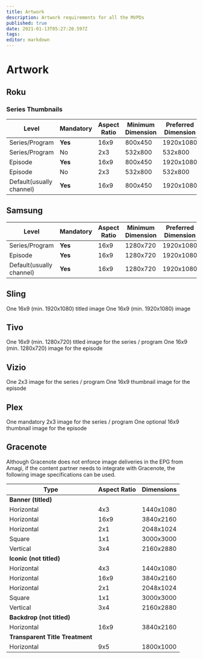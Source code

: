 ```yaml
---
title: Artwork
description: Artwork requirements for all the MVPDs
published: true
date: 2021-01-13T05:27:20.597Z
tags: 
editor: markdown
---
```


# Artwork

## Roku

### Series Thumbnails

Level|Mandatory|Aspect Ratio|Minimum Dimension|Preferred Dimension|Titled
|-|-|-|-|-|-|
Series/Program|**Yes**|16x9|800x450|1920x1080|Yes
Series/Program|No|2x3|532x800|532x800|Yes
Episode|**Yes**|16x9|800x450|1920x1080|Yes
Episode|No|2x3|532x800|532x800|No
Default(usually channel)|**Yes**|16x9|800x450|1920x1080|Yes

## Samsung

Level|Mandatory|Aspect Ratio|Minimum Dimension|Preferred Dimension|Titled
|-|-|-|-|-|-|
Series/Program|**Yes**|16x9|1280x720|1920x1080|Yes
Episode|**Yes**|16x9|1280x720|1920x1080|Yes
Default(usually channel)|**Yes**|16x9|1280x720|1920x1080|Yes

## Sling

One 16x9 (min. 1920x1080) titled image
One 16x9 (min. 1920x1080) image

## Tivo

One 16x9 (min. 1280x720) titled image for the series / program
One 16x9 (min. 1280x720) image for the episode

## Vizio

One 2x3 image for the series / program
One 16x9 thumbnail image for the episode

## Plex

One mandatory 2x3 image for the series / program
One optional 16x9 thumbnail image for the episode

## Gracenote

Although Gracenote does not enforce image deliveries in the EPG from Amagi, if the content partner needs to integrate with Gracenote, the following image specifications can be used.

|Type|Aspect Ratio|Dimensions|
|-|-|-|
|**Banner (titled)**|||
|Horizontal|4x3|1440x1080
|Horizontal|16x9|3840x2160 
|Horizontal|2x1|2048x1024
|Square|1x1|3000x3000|
|Vertical|3x4|2160x2880|
|**Iconic (not titled)**|||
|Horizontal|4x3|1440x1080
|Horizontal|16x9|3840x2160 
|Horizontal|2x1|2048x1024
|Square|1x1|3000x3000|
|Vertical|3x4|2160x2880|
|**Backdrop (not titled)**||
|Horizontal|16x9|3840x2160
|**Transparent Title Treatment**||
|Horizontal|9x5|1800x1000

